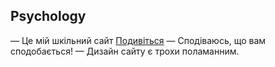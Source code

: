 ## Psychology

— Це мій шкільний сайт [Подивіться](https://xbbtea.github.io/Psychology/)
— Сподіваюсь, що вам сподобається!
— Дизайн сайту є трохи поламанним.
